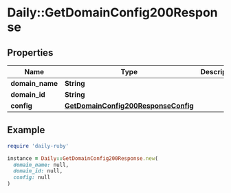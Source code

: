 # Daily::GetDomainConfig200Response

## Properties

| Name | Type | Description | Notes |
| ---- | ---- | ----------- | ----- |
| **domain_name** | **String** |  | [optional] |
| **domain_id** | **String** |  | [optional] |
| **config** | [**GetDomainConfig200ResponseConfig**](GetDomainConfig200ResponseConfig.md) |  | [optional] |

## Example

```ruby
require 'daily-ruby'

instance = Daily::GetDomainConfig200Response.new(
  domain_name: null,
  domain_id: null,
  config: null
)
```

